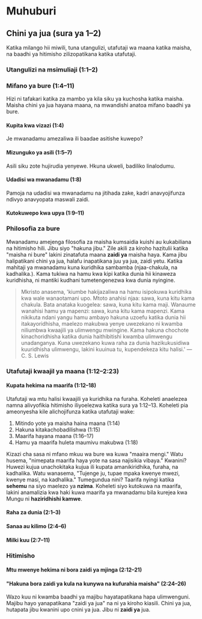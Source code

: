 # Muhuburi

## Chini ya jua (sura ya 1–2)

Katika milango hii miwili, tuna utangulizi, utafutaji wa maana katika maisha, na baadhi ya hitimisho zilizopatikana katika utafutaji.

### Utangulizi na msimuliaji (1:1–2)

### Mifano ya bure (1:4–11)

Hizi ni tafakari katika za mambo ya kila siku ya kuchosha katika maisha. Maisha chini ya jua hayana maana, na mwandishi anatoa mifano baadhi ya bure.

#### Kupita kwa vizazi (1:4)

Je mwanadamu amezaliwa ili baadae asitishe kuwepo?

#### Mizunguko ya asili (1:5–7)

Asili siku zote hujirudia yenyewe. Hkuna ukweli, badiliko linalodumu.

#### Udadisi wa mwanadamu (1:8)

Pamoja na udadisi wa mwanadamu na jitihada zake, kadri anavyojifunza ndivyo anavyopata maswali zaidi.

#### Kutokuwepo kwa upya (1:9–11)

### Philosofia za bure

Mwanadamu amejenga filosofia za maisha kumsaidia kuishi au kukabiliana na hitimisho hili. Jibu siyo "hakuna jibu." Zile akili za kiroho hazitulii katika "maisha ni bure" lakini zinatafuta maana **zaidi ya** maisha haya. Kama jibu halipatikani chini ya jua, halafu inapatikana juu ya jua, zaidi yetu. Katika mahitaji ya mwanadamu kuna kuridhika sambamba (njaa-chakula, na kadhalika.). Kama tukiwa na hamu kwa kipi katika dunia hii kinaweza kuridhisha, ni mantiki kudhani tumetengenezwa kwa dunia nyingine.

> Mkristo anasema, 'kiumbe hakijazaliwa na hamu isipokuwa kuridhika kwa wale wanaotamani upo. Mtoto anahisi njaa: sawa, kuna kitu kama chakula. Bata anataka kuogelea: sawa, kuna kitu kama maji. Wanaume wanahisi hamu ya mapenzi: sawa, kuna kitu kama mapenzi. Kama nikikuta ndani yangu hamu ambayo hakuna uzoefu katika dunia hii itakayoridhisha, maelezo makubwa yenye uwezekano ni kwamba niliumbwa kwaajili ya ulimwengu mwingine. Kama hakuna chochote kinachoridhisha katika dunia haithibitishi kwamba ulimwengu unadanganya. Kuna uwezekano kuwa raha za dunia hazikukusidiwa kuuridhisha ulimwengu, lakini kuuinua tu, kupendekeza kitu halisi.' 
> —C. S. Lewis

### Utafutaji kwaajil ya maana (1:12–2:23)

#### Kupata hekima na maarifa (1:12–18)

Utafutaji wa mtu halisi kwaajili ya kuridhika na furaha. Koheleti anaelezea namna alivyofikia hitimisho iliyoelezwa katika sura ya 1:12–13. Koheleti pia ameonyesha kile alichojifunza katika utafutaji wake:

1. Mitindo yote ya maisha haina maana (1:14)
2. Hakuna kitakachobadilishwa (1:15)
3. Maarifa hayana maana (1:16–17)
4. Hamu ya maarifa huleta maumivu makubwa (1:18) 

Kizazi cha sasa ni mfano mkuu wa bure wa kuwa "maaira mengi." Watu husema, "nimepata maarifa haya yote na sasa najisikia vibaya." Kwanini? Huwezi kujua unachokitaka kujua ili kupata amanikiridhika, furaha, na kadhalika. Watu wanasema, "Tujenge ju, tupae mpaka kwenye mwezi, kwenye masi, na kadhalika." Tumegundua nini? Taarifa nyingi katika **sehemu** na siyo maelezo ya **nzima**. Koheleti siyo kutokuwa na maarifa, lakini anamalizia kwa haki kuwa maarifa ya mwanadamu bila kurejea kwa Mungu ni **haziridhishi kamwe**.

#### Raha za dunia (2:1–3)

#### Sanaa au kilimo (2:4–6)

#### Milki kuu (2:7–11)

### Hitimisho

#### Mtu mwenye hekima ni bora zaidi ya mjinga (2:12–21)

#### "Hakuna bora zaidi ya kula na kunywa na kufurahia maisha" (2:24–26)

Wazo kuu ni kwamba baadhi ya majibu hayatapatikana hapa ulimwenguni. Majibu hayo yanapatikana "zaidi ya jua" na ni ya kiroho kiasili. Chini ya jua, hutapata jibu kwanini upo cnini ya jua. Jibu ni **zaidi ya** jua.

